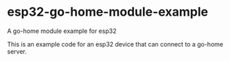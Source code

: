 # esp32-go-home-module-example
A go-home module example for esp32

This is an example code for an esp32 device that can connect to a go-home server.
